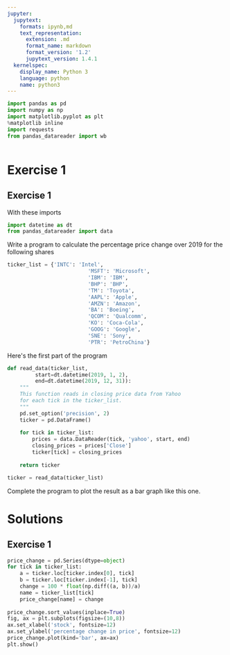 ```yaml
---
jupyter:
  jupytext:
    formats: ipynb,md
    text_representation:
      extension: .md
      format_name: markdown
      format_version: '1.2'
      jupytext_version: 1.4.1
  kernelspec:
    display_name: Python 3
    language: python
    name: python3
---
```


```python
import pandas as pd
import numpy as np
import matplotlib.pyplot as plt
%matplotlib inline
import requests
from pandas_datareader import wb
```

```python

```

# Exercise 1

## Exercise 1


With these imports

```python
import datetime as dt 
from pandas_datareader import data
```

Write a program to calculate the percentage price change over 2019 for the following shares

```python
ticker_list = {'INTC': 'Intel',
                          'MSFT': 'Microsoft',
                          'IBM': 'IBM',
                          'BHP': 'BHP',
                          'TM': 'Toyota',
                          'AAPL': 'Apple',
                          'AMZN': 'Amazon',
                          'BA': 'Boeing',
                          'QCOM': 'Qualcomm',
                          'KO': 'Coca-Cola',
                          'GOOG': 'Google',
                          'SNE': 'Sony',
                          'PTR': 'PetroChina'}
```

Here's the first part of the program

```python
def read_data(ticker_list,  
         start=dt.datetime(2019, 1, 2),
         end=dt.datetime(2019, 12, 31)): 
    """
    This function reads in closing price data from Yahoo 
    for each tick in the ticker_list.
    """
    pd.set_option('precision', 2)
    ticker = pd.DataFrame()
    
    for tick in ticker_list:
        prices = data.DataReader(tick, 'yahoo', start, end)
        closing_prices = prices['Close']
        ticker[tick] = closing_prices
        
    return ticker

ticker = read_data(ticker_list)
```

Complete the program to plot the result as a bar graph like this one.


# Solutions

## Exercise 1

```python
price_change = pd.Series(dtype=object)
for tick in ticker_list: 
    a = ticker.loc[ticker.index[0], tick]
    b = ticker.loc[ticker.index[-1], tick]
    change = 100 * float(np.diff((a, b))/a)
    name = ticker_list[tick]
    price_change[name] = change
    
price_change.sort_values(inplace=True)
fig, ax = plt.subplots(figsize=(10,8))
ax.set_xlabel('stock', fontsize=12)
ax.set_ylabel('percentage change in price', fontsize=12)
price_change.plot(kind='bar', ax=ax)
plt.show()
```

```python

```

```python

```

```python

```
